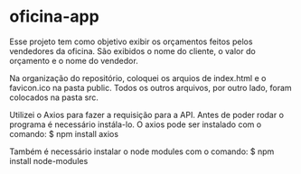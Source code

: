 # oficina-app

Esse projeto tem como objetivo exibir os orçamentos feitos pelos vendedores da oficina. São exibidos o nome do cliente, o valor do orçamento e o nome do vendedor.

Na organização do repositório, coloquei os arquios de index.html e o favicon.ico na pasta public. Todos os outros arquivos, por outro lado, foram colocados na pasta src.

Utilizei o Axios para fazer a requisição para a API. Antes de poder rodar o programa é necessário instála-lo.
O axios pode ser instalado com o comando: $ npm install axios

Também é necessário instalar o node modules com o comando: $ npm install node-modules
